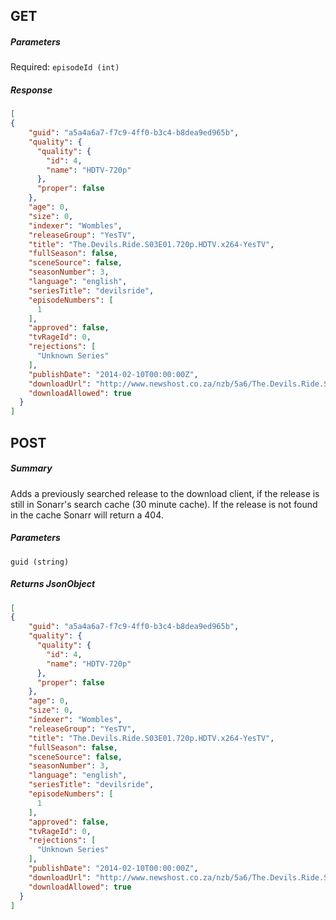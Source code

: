 ## GET ##

##### Parameters #####

Required:
`episodeId (int)`

##### Response #####
```JSON
[
{
	"guid": "a5a4a6a7-f7c9-4ff0-b3c4-b8dea9ed965b",
    "quality": {
      "quality": {
        "id": 4,
        "name": "HDTV-720p"
      },
      "proper": false
    },
    "age": 0,
    "size": 0,
    "indexer": "Wombles",
    "releaseGroup": "YesTV",
    "title": "The.Devils.Ride.S03E01.720p.HDTV.x264-YesTV",
    "fullSeason": false,
    "sceneSource": false,
    "seasonNumber": 3,
    "language": "english",
    "seriesTitle": "devilsride",
    "episodeNumbers": [
      1
    ],
    "approved": false,
    "tvRageId": 0,
    "rejections": [
      "Unknown Series"
    ],
    "publishDate": "2014-02-10T00:00:00Z",
    "downloadUrl": "http://www.newshost.co.za/nzb/5a6/The.Devils.Ride.S03E01.720p.HDTV.x264-YesTV.nzb",
    "downloadAllowed": true
  }
]
```



## POST ##

##### Summary #####
Adds a previously searched release to the download client, if the release is still in Sonarr's search cache (30 minute cache). If the release is not found in the cache Sonarr will return a 404.

##### Parameters #####
`guid (string)`

##### Returns JsonObject ######

```JSON
[
{
	"guid": "a5a4a6a7-f7c9-4ff0-b3c4-b8dea9ed965b",
    "quality": {
      "quality": {
        "id": 4,
        "name": "HDTV-720p"
      },
      "proper": false
    },
    "age": 0,
    "size": 0,
    "indexer": "Wombles",
    "releaseGroup": "YesTV",
    "title": "The.Devils.Ride.S03E01.720p.HDTV.x264-YesTV",
    "fullSeason": false,
    "sceneSource": false,
    "seasonNumber": 3,
    "language": "english",
    "seriesTitle": "devilsride",
    "episodeNumbers": [
      1
    ],
    "approved": false,
    "tvRageId": 0,
    "rejections": [
      "Unknown Series"
    ],
    "publishDate": "2014-02-10T00:00:00Z",
    "downloadUrl": "http://www.newshost.co.za/nzb/5a6/The.Devils.Ride.S03E01.720p.HDTV.x264-YesTV.nzb",
    "downloadAllowed": true
  }
]
```